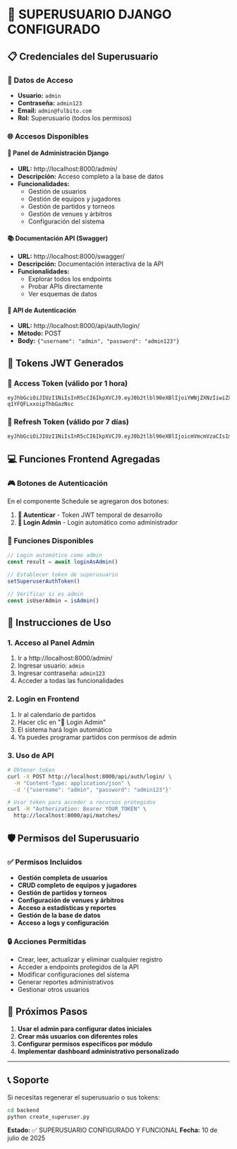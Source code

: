 # 🔐 SUPERUSUARIO DJANGO CONFIGURADO

## 📋 Credenciales del Superusuario

### 👤 Datos de Acceso
- **Usuario:** `admin`
- **Contraseña:** `admin123`
- **Email:** `admin@fulbito.com`
- **Rol:** Superusuario (todos los permisos)

### 🌐 Accesos Disponibles

#### 🔧 Panel de Administración Django
- **URL:** http://localhost:8000/admin/
- **Descripción:** Acceso completo a la base de datos
- **Funcionalidades:**
  - Gestión de usuarios
  - Gestión de equipos y jugadores
  - Gestión de partidos y torneos
  - Gestión de venues y árbitros
  - Configuración del sistema

#### 📚 Documentación API (Swagger)
- **URL:** http://localhost:8000/swagger/
- **Descripción:** Documentación interactiva de la API
- **Funcionalidades:**
  - Explorar todos los endpoints
  - Probar APIs directamente
  - Ver esquemas de datos

#### 🔗 API de Autenticación
- **URL:** http://localhost:8000/api/auth/login/
- **Método:** POST
- **Body:** `{"username": "admin", "password": "admin123"}`

## 🎯 Tokens JWT Generados

### 🔑 Access Token (válido por 1 hora)
```
eyJhbGciOiJIUzI1NiIsInR5cCI6IkpXVCJ9.eyJ0b2tlbl90eXBlIjoiYWNjZXNzIiwiZXhwIjoxNzUyMTY3NzA2LCJpYXQiOjE3NTIxNjQxMDYsImp0aSI6ImNjZjQzMjc0ZmYxZjQ0OWJiMDE4Mzk1MzY3Yzg5YTQzIiwidXNlcl9pZCI6MX0.nAFTzz1wYKJjXWYvRxprdY-q1YFQFLxxoipThbGazNsc
```

### 🔄 Refresh Token (válido por 7 días)
```
eyJhbGciOiJIUzI1NiIsInR5cCI6IkpXVCJ9.eyJ0b2tlbl90eXBlIjoicmVmcmVzaCIsImV4cCI6MTc1Mjc2ODkwNiwiaWF0IjoxNzUyMTY0MTA2LCJqdGkiOiJkYTc1MjdjYzE0NmI0ODU3OWRlYmJiZmZmZTY1NjEzMCIsInVzZXJfaWQiOjF9.C4i5552OaEd1Mm39KLBK_n0bK4CZfvDqyvVpXwaq4zg0
```

## 💻 Funciones Frontend Agregadas

### 🎮 Botones de Autenticación
En el componente Schedule se agregaron dos botones:

1. **🔑 Autenticar** - Token JWT temporal de desarrollo
2. **🔐 Login Admin** - Login automático como administrador

### 🔧 Funciones Disponibles
```typescript
// Login automático como admin
const result = await loginAsAdmin()

// Establecer token de superusuario
setSuperuserAuthToken()

// Verificar si es admin
const isUserAdmin = isAdmin()
```

## 📝 Instrucciones de Uso

### 1. Acceso al Panel Admin
1. Ir a http://localhost:8000/admin/
2. Ingresar usuario: `admin`
3. Ingresar contraseña: `admin123`
4. Acceder a todas las funcionalidades

### 2. Login en Frontend
1. Ir al calendario de partidos
2. Hacer clic en "🔐 Login Admin"
3. El sistema hará login automático
4. Ya puedes programar partidos con permisos de admin

### 3. Uso de API
```bash
# Obtener token
curl -X POST http://localhost:8000/api/auth/login/ \
  -H "Content-Type: application/json" \
  -d '{"username": "admin", "password": "admin123"}'

# Usar token para acceder a recursos protegidos
curl -H "Authorization: Bearer YOUR_TOKEN" \
  http://localhost:8000/api/matches/
```

## 🛡️ Permisos del Superusuario

### ✅ Permisos Incluidos
- **Gestión completa de usuarios**
- **CRUD completo de equipos y jugadores**
- **Gestión de partidos y torneos**
- **Configuración de venues y árbitros**
- **Acceso a estadísticas y reportes**
- **Gestión de la base de datos**
- **Acceso a logs y configuración**

### 🔒 Acciones Permitidas
- Crear, leer, actualizar y eliminar cualquier registro
- Acceder a endpoints protegidos de la API
- Modificar configuraciones del sistema
- Generar reportes administrativos
- Gestionar otros usuarios

## 🚀 Próximos Pasos

1. **Usar el admin para configurar datos iniciales**
2. **Crear más usuarios con diferentes roles**
3. **Configurar permisos específicos por módulo**
4. **Implementar dashboard administrativo personalizado**

---

## 📞 Soporte

Si necesitas regenerar el superusuario o sus tokens:
```bash
cd backend
python create_superuser.py
```

**Estado:** ✅ SUPERUSUARIO CONFIGURADO Y FUNCIONAL
**Fecha:** 10 de julio de 2025
